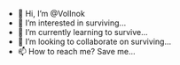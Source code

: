 - 👋 Hi, I’m @VolInok
- 👀 I’m interested in surviving...
- 🌱 I’m currently learning to survive...
- 💞️ I’m looking to collaborate on surviving...
- 📫 How to reach me? Save me...

<!---
VolInok/VolInok is a ✨ special ✨ repository because its `README.md` (this file) appears on your GitHub profile.
You can click the Preview link to take a look at your changes.
--->

